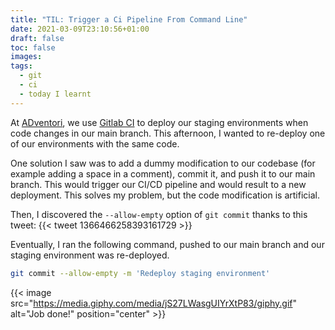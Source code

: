 ```yaml
---
title: "TIL: Trigger a Ci Pipeline From Command Line"
date: 2021-03-09T23:10:56+01:00
draft: false
toc: false
images:
tags:
  - git
  - ci
  - today I learnt
---
```


At [ADventori](https://adventori.com/), we use [Gitlab CI](https://docs.gitlab.com/ee/ci/) to deploy our staging environments when code changes in our main branch.
This afternoon, I wanted to re-deploy one of our environments with the same code.

One solution I saw was to add a dummy modification to our codebase (for example adding a space in a comment), commit it, and push it to our main branch.
This would trigger our CI/CD pipeline and would result to a new deployment.
This solves my problem, but the code modification is artificial.

Then, I discovered the `--allow-empty` option of `git commit` thanks to this tweet: {{< tweet 1366466258393161729 >}}

Eventually, I ran the following command, pushed to our main branch and our staging environment was re-deployed.

```bash
git commit --allow-empty -m 'Redeploy staging environment'
```

{{< image src="https://media.giphy.com/media/jS27LWasgUIYrXtP83/giphy.gif" alt="Job done!" position="center" >}}